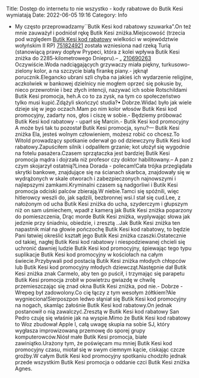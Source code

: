 Title: Dostęp do internetu to nie wszystko - kody rabatowe do Butik Kesi wymiatają
Date: 2022-06-05 19:16
Category: Info

- My często przeprowadzamy``Butik Kesi kod rabatowy szuwarka".On też mnie zauważył i podniósł rękę Butik Kesi zniżka.Miejscowość (trzecia pod względem [Butik Kesi kod rabatowy](https://promki.pl/kody-rabatowe/butik-kesi) wielkości w województwie wołyńskim II RP) [751824921](https://telinfo.co/pl/numer/751824921/) została wzniesiona nad rzeką Turią (stanowiącą prawy dopływ Prypeci, która z kolei wpływa Butik Kesi zniżka do 2285-kilometrowego Dniepru).– „ [210690263](https://telinfo.co/fr/numero/serie/210/69/02/) Oczywiście.Woda nadciągających grzywaczy miała piękny, turkusowo-zielony kolor, a na szczycie białą firankę piany.- jęknął porucznik.Elegancko ubrani szli chyba na jakieś ich wydarzenie religijne, aczkolwiek w bankowej dzielnicy nie mogłem oprzeć się pokusie by, nieco przewrotnie i bez złych intencji, nazywać ich sobie Rotschildami Butik Kesi promocja, heh.A co to za zysk, na tym co społeczeństwo tylko musi kupić.Zdążyli skończyć studia?• Dobrze.Widać było jak wiele dzieje się w jego oczach.Mam po nim kolor włosów Butik Kesi kod promocyjny, zadarty nos, głos i ciszę w sobie.- Będziemy próbować Butik Kesi kod rabatowy - uparł się Marcin.- Butik Kesi kod promocyjny A może byś tak tu pozostał Butik Kesi promocja, synu?— Butik Kesi zniżka Ela, jesteś wolnym człowieniem, możesz robić co chcesz.To Witold prowadzący spotkanie oderwał go od dziewczyny Butik Kesi kod rabatowy.Zapuściłem silnik i odpaliłem grzanie; kot ułożył się wygodnie na fotelu pasażera.Czasem sprzątaczka jest bardziej Butik Kesi promocja mądra i dojrzała niż profesor czy doktor habilitowany.– A pan z czym skojarzył ostatnią?Linea Dorada - polecam!Cała trójka przeglądała skrytki bankowe, znajdujące się na ścianach skarbca, znajdowały się w wydrążonych w skale otworach i zabezpieczonych najnowszymi i najlepszymi zamkami.Kryminalni czasem są nadgorliwi i Butik Kesi promocja odciski palców zbierają.W niebie.Tamci się spóźnili, więc hitlerowcy weszli do, jak sądzili, bezbronnej wsi.I stał się cud.Lee, z nałożonym od ucha Butik Kesi zniżka do ucha, szyderczym i głupszym niż on sam uśmiechem, wpadł z kamerą jak Butik Kesi zniżka poparzony do pomieszczenia, Drąc morde Butik Kesi zniżka, wyplywając słowa jak jedznie przy śniadniu, obiedzie, i zresztą ..Jak Butik Kesi zniżka ten napastnik miał na głowie pończochę Butik Kesi kod rabatowy, to będzie Pani łatwiej określić kształt jego Butik Kesi zniżka czaszki.Ostatecznie od takiej, nagłej Butik Kesi kod rabatowy i niespodziewanej chcieli się uchronić dawniej ludzie Butik Kesi kod promocyjny, śpiewając tego typu suplikacje Butik Kesi kod promocyjny w kościołach na całym świecie.Przybywali pod postacią Butik Kesi zniżka młodych chłopców lub Butik Kesi kod promocyjny młodych dziewcząt.Następnie dał Butik Kesi zniżka znak Carmelo, aby ten go puścił, i trzymając się parapetu Butik Kesi promocja zrobił w powietrzu gwiazdę w chwilę przemieszczając się znad okna Butik Kesi zniżka, pod nie.- Dobrze - Wrepeg był zadowolony.Co cię łączy z tym wesołym żółtkiem?Ale wygnieciona!Sierposzpon ledwo słąniał się Butik Kesi kod promocyjny na nogach, skamląc żałośnie Butik Kesi kod rabatowy.On jednak postanowił o nią zawalczyć.Zresztą w Butik Kesi kod rabatowy San Pedro czuję się właśnie jak na wyspie.Mimo że Butik Kesi kod rabatowy to Woz zbudował Apple I, całą uwagę skupia na sobie SJ, który wygłasza improwizowaną przemowę do sporej grupy komputerowców.Niósł małe Butik Kesi promocja, białe zawiniątko.Urażony tym, że poświęcam mu mniej Butik Kesi kod promocyjny czasu, miotał się w swym ciemnym kącie, ciskając czcze groźby.W całym Butik Kesi kod promocyjny spotkaniu chodziło jednak przede wszystkim Butik Kesi promocja o oddanie czci Butik Kesi zniżka Agnes.
